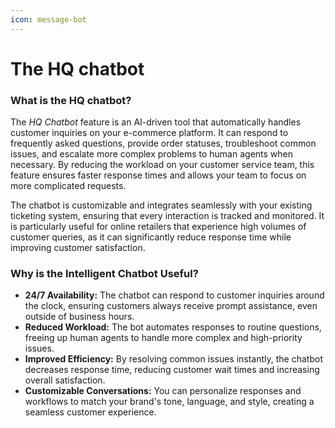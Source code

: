 ```yaml
---
icon: message-bot
---
```


# The HQ chatbot

### **What is the HQ chatbot?**

The _HQ Chatbot_ feature is an AI-driven tool that automatically handles customer inquiries on your e-commerce platform. It can respond to frequently asked questions, provide order statuses, troubleshoot common issues, and escalate more complex problems to human agents when necessary. By reducing the workload on your customer service team, this feature ensures faster response times and allows your team to focus on more complicated requests.

The chatbot is customizable and integrates seamlessly with your existing ticketing system, ensuring that every interaction is tracked and monitored. It is particularly useful for online retailers that experience high volumes of customer queries, as it can significantly reduce response time while improving customer satisfaction.

### **Why is the Intelligent Chatbot Useful?**

* **24/7 Availability:** The chatbot can respond to customer inquiries around the clock, ensuring customers always receive prompt assistance, even outside of business hours.
* **Reduced Workload:** The bot automates responses to routine questions, freeing up human agents to handle more complex and high-priority issues.
* **Improved Efficiency:** By resolving common issues instantly, the chatbot decreases response time, reducing customer wait times and increasing overall satisfaction.
* **Customizable Conversations:** You can personalize responses and workflows to match your brand's tone, language, and style, creating a seamless customer experience.
